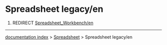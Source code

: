 # Spreadsheet legacy/en
1.  REDIRECT [Spreadsheet\_Workbench/en](Spreadsheet_Workbench/en.md)

---
[documentation index](../README.md) > [Spreadsheet](Spreadsheet_Workbench.md) > Spreadsheet legacy/en
